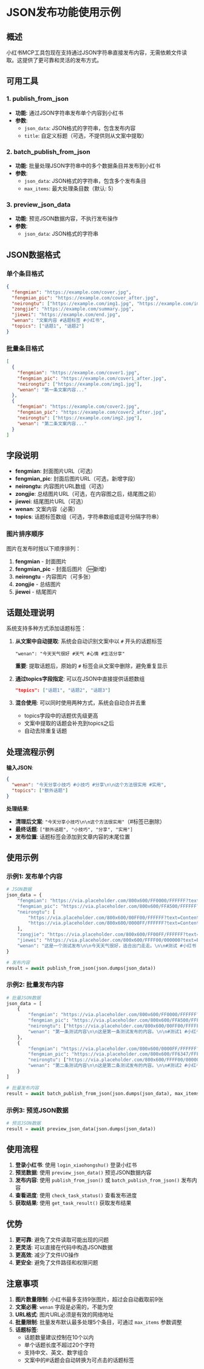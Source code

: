 # JSON发布功能使用示例

## 概述

小红书MCP工具包现在支持通过JSON字符串直接发布内容，无需依赖文件读取。这提供了更可靠和灵活的发布方式。

## 可用工具

### 1. publish_from_json
- **功能**: 通过JSON字符串发布单个内容到小红书
- **参数**:
  - `json_data`: JSON格式的字符串，包含发布内容
  - `title`: 自定义标题（可选，不提供则从文案中提取）

### 2. batch_publish_from_json
- **功能**: 批量处理JSON字符串中的多个数据条目并发布到小红书
- **参数**:
  - `json_data`: JSON格式的字符串，包含多个发布条目
  - `max_items`: 最大处理条目数（默认: 5）

### 3. preview_json_data
- **功能**: 预览JSON数据内容，不执行发布操作
- **参数**:
  - `json_data`: JSON格式的字符串

## JSON数据格式

### 单个条目格式
```json
{
  "fengmian": "https://example.com/cover.jpg",
  "fengmian_pic": "https://example.com/cover_after.jpg",
  "neirongtu": ["https://example.com/img1.jpg", "https://example.com/img2.jpg"],
  "zongjie": "https://example.com/summary.jpg",
  "jiewei": "https://example.com/end.jpg",
  "wenan": "文案内容 #话题标签 #小红书",
  "topics": ["话题1", "话题2"]
}
```

### 批量条目格式
```json
[
  {
    "fengmian": "https://example.com/cover1.jpg",
    "fengmian_pic": "https://example.com/cover1_after.jpg",
    "neirongtu": ["https://example.com/img1.jpg"],
    "wenan": "第一条文案内容..."
  },
  {
    "fengmian": "https://example.com/cover2.jpg",
    "fengmian_pic": "https://example.com/cover2_after.jpg",
    "neirongtu": ["https://example.com/img2.jpg"],
    "wenan": "第二条文案内容..."
  }
]
```

## 字段说明

- **fengmian**: 封面图片URL（可选）
- **fengmian_pic**: 封面后图片URL（可选，新增字段）
- **neirongtu**: 内容图片URL数组（可选）
- **zongjie**: 总结图片URL（可选，在内容图之后，结尾图之前）
- **jiewei**: 结尾图片URL（可选）
- **wenan**: 文案内容（必需）
- **topics**: 话题标签数组（可选，字符串数组或逗号分隔字符串）

### 图片排序顺序

图片在发布时按以下顺序排列：
1. **fengmian** - 封面图片
2. **fengmian_pic** - 封面后图片（🆕新增）
3. **neirongtu** - 内容图片（可多张）
4. **zongjie** - 总结图片  
5. **jiewei** - 结尾图片

## 话题处理说明

系统支持多种方式添加话题标签：

1. **从文案中自动提取**: 系统会自动识别文案中以 `#` 开头的话题标签
   ```
   "wenan": "今天天气很好 #天气 #心情 #生活分享"
   ```
   **重要**: 提取话题后，原始的 `#` 标签会从文案中删除，避免重复显示

2. **通过topics字段指定**: 可以在JSON中直接提供话题数组
   ```json
   "topics": ["话题1", "话题2", "话题3"]
   ```

3. **混合使用**: 可以同时使用两种方式，系统会自动合并去重
   - topics字段中的话题优先级更高
   - 文案中提取的话题会补充到topics之后
   - 自动去除重复话题

## 处理流程示例

**输入JSON**:
```json
{
  "wenan": "今天分享小技巧 #小技巧 #分享\n\n这个方法很实用 #实用",
  "topics": ["额外话题"]
}
```

**处理结果**:
- **清理后文案**: `"今天分享小技巧\n\n这个方法很实用"`（#标签已删除）
- **最终话题**: `["额外话题", "小技巧", "分享", "实用"]`
- **发布位置**: 话题标签会添加到文章内容的末尾位置

## 使用示例

### 示例1: 发布单个内容

```python
# JSON数据
json_data = {
    "fengmian": "https://via.placeholder.com/800x600/FF0000/FFFFFF?text=Cover",
    "fengmian_pic": "https://via.placeholder.com/800x600/FFA500/FFFFFF?text=CoverAfter",
    "neirongtu": [
        "https://via.placeholder.com/800x600/00FF00/FFFFFF?text=Content1",
        "https://via.placeholder.com/800x600/0000FF/FFFFFF?text=Content2"
    ],
    "zongjie": "https://via.placeholder.com/800x600/FF00FF/FFFFFF?text=Summary",
    "jiewei": "https://via.placeholder.com/800x600/FFFF00/000000?text=End",
    "wenan": "这是一个测试发布\n\n今天天气很好，适合出门走走。\n\n#测试 #小红书 #发布"
}

# 发布内容
result = await publish_from_json(json.dumps(json_data))
```

### 示例2: 批量发布内容

```python
# 批量JSON数据
json_data = [
    {
        "fengmian": "https://via.placeholder.com/800x600/FF0000/FFFFFF?text=Cover1",
        "fengmian_pic": "https://via.placeholder.com/800x600/FFA500/FFFFFF?text=CoverAfter1",
        "neirongtu": ["https://via.placeholder.com/800x600/00FF00/FFFFFF?text=Content1"],
        "wenan": "第一条测试内容\n\n这是第一条测试发布的内容。\n\n#测试1 #小红书"
    },
    {
        "fengmian": "https://via.placeholder.com/800x600/0000FF/FFFFFF?text=Cover2",
        "fengmian_pic": "https://via.placeholder.com/800x600/FF6347/FFFFFF?text=CoverAfter2",
        "neirongtu": ["https://via.placeholder.com/800x600/FFFF00/000000?text=Content2"],
        "wenan": "第二条测试内容\n\n这是第二条测试发布的内容。\n\n#测试2 #小红书"
    }
]

# 批量发布内容
result = await batch_publish_from_json(json.dumps(json_data), max_items=2)
```

### 示例3: 预览JSON数据

```python
# 预览JSON数据
result = await preview_json_data(json.dumps(json_data))
```

## 使用流程

1. **登录小红书**: 使用 `login_xiaohongshu()` 登录小红书
2. **预览数据**: 使用 `preview_json_data()` 预览JSON数据内容
3. **发布内容**: 使用 `publish_from_json()` 或 `batch_publish_from_json()` 发布内容
4. **查看进度**: 使用 `check_task_status()` 查看发布进度
5. **获取结果**: 使用 `get_task_result()` 获取发布结果

## 优势

1. **更可靠**: 避免了文件读取可能出现的问题
2. **更灵活**: 可以直接在代码中构造JSON数据
3. **更高效**: 减少了文件I/O操作
4. **更安全**: 避免了文件路径和权限问题

## 注意事项

1. **图片数量限制**: 小红书最多支持9张图片，超过会自动截取前9张
2. **文案必需**: `wenan` 字段是必需的，不能为空
3. **URL格式**: 图片URL必须是有效的网络地址
4. **批量限制**: 批量发布默认最多处理5个条目，可通过 `max_items` 参数调整
5. **话题标签**: 
   - 话题数量建议控制在10个以内
   - 单个话题长度不超过20个字符
   - 支持中文、英文、数字组合
   - 文案中的#话题会自动转换为可点击的话题标签 